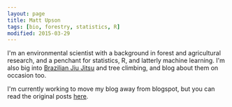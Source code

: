 ```yaml
---
layout: page
title: Matt Upson
tags: [bio, forestry, statistics, R]
modified: 2015-03-29
---
```


I'm an environmental scientist with a background in forest and agricultural research, and a penchant for statistics, R, and latterly machine learning. I'm also big into [Brazilian Jiu Jitsu](http://en.wikipedia.org/wiki/Brazilian_jiu-jitsu) and tree climbing, and blog about them on occasion too. 

I'm currently working to move my blog away from blogspot, but you can read the original posts [here](http://ivyleavedtoadflax.blogspot.co.uk/).